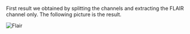 First result we obtained by splitting the channels and extracting the FLAIR channel only. The following picture is the result.

![Flair](https://github.com/user-attachments/assets/45e22606-2eb5-4ec5-a974-f0e6c2bc1601)

